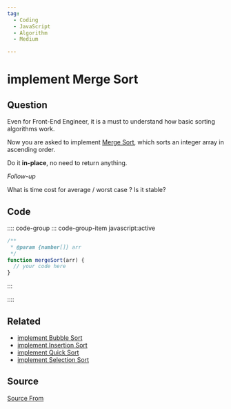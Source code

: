 ```yaml
---
tag:
  - Coding
  - JavaScript
  - Algorithm
  - Medium

---
```

  
# implement Merge Sort

## Question
Even for Front-End Engineer, it is a must to understand how basic sorting algorithms work.

Now you are asked to implement [Merge Sort](https://en.wikipedia.org/wiki/Merge_sort), which sorts an integer array in ascending order.

Do it **in-place**, no need to return anything.

_Follow-up_

What is time cost for average / worst case ? Is it stable?

## Code
:::: code-group
::: code-group-item javascript:active
```javascript
/**
 * @param {number[]} arr
 */
function mergeSort(arr) {
  // your code here
}
```
:::
    
::::


## Related

+ [implement Bubble Sort](./implement-Bubble-Sort)
+ [implement Insertion Sort](./implement-Insertion-Sort)
+ [implement Quick Sort](./implement-Quick-Sort)
+ [implement Selection Sort](./implement-Selection-Sort)
##  Source
[Source From](https://bigfrontend.dev/problem/implement-Merge-Sort)

  